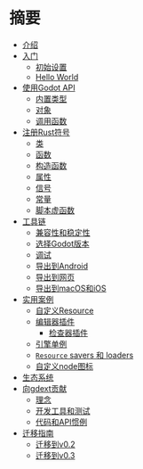 <!--
  ~ Copyright (c) godot-rust; Bromeon and contributors.
  ~ This Source Code Form is subject to the terms of the Mozilla Public
  ~ License, v. 2.0. If a copy of the MPL was not distributed with this
  ~ file, You can obtain one at https://mozilla.org/MPL/2.0/.
-->

# 摘要

- [介绍](index.md)
- [入门](intro/index.md)
  - [初始设置](intro/setup.md)
  - [Hello World](intro/hello-world.md)
- [使用Godot API](godot-api/index.md)
  - [内置类型](godot-api/builtins.md)
  - [对象](godot-api/objects.md)
  - [调用函数](godot-api/functions.md)
- [注册Rust符号](register/index.md)
  - [类](register/classes.md)
  - [函数](register/functions.md)
  - [构造函数](register/constructors.md)
  - [属性](register/properties.md)
  - [信号](register/signals.md)
  - [常量](register/constants.md)
  - [脚本虚函数](register/virtual-functions.md)
- [工具链](toolchain/index.md)
  - [兼容性和稳定性](toolchain/compatibility.md)
  - [选择Godot版本](toolchain/godot-version.md)
  - [调试](toolchain/debugging.md)
  - [导出到Android](toolchain/export-android.md)
  - [导出到网页](toolchain/export-web.md)
  - [导出到macOS和iOS](toolchain/export-mac-and-ios.md)
- [实用案例](recipes/index.md)
  - [自定义Resource](recipes/custom-resources.md)
  - [编辑器插件](recipes/editor-plugin/index.md)
    - [检查器插件](recipes/editor-plugin/inspector-plugins.md)
  - [引擎单例](recipes/engine-singleton.md)
  - [`Resource` savers 和 loaders](recipes/resource-saver-loader.md)
  - [自定义node图标](recipes/custom-icons.md)
- [生态系统](ecosystem/index.md)
- [向gdext贡献](contribute/index.md)
  - [理念](contribute/philosophy.md)
  - [开发工具和测试](contribute/dev-tools.md)
  - [代码和API惯例](contribute/conventions.md)
- [迁移指南](migrate/index.md)
  - [迁移到v0.2](migrate/v0.2.md)
  - [迁移到v0.3](migrate/v0.3.md)
